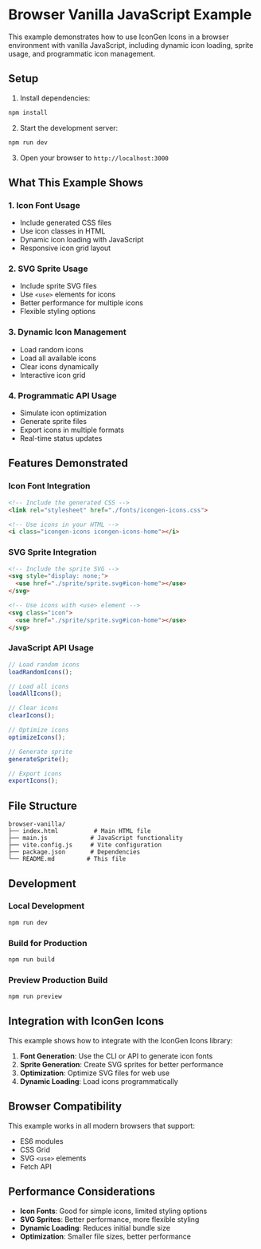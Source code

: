 # Browser Vanilla JavaScript Example

This example demonstrates how to use IconGen Icons in a browser environment with vanilla JavaScript, including dynamic icon loading, sprite usage, and programmatic icon management.

## Setup

1. Install dependencies:
```bash
npm install
```

2. Start the development server:
```bash
npm run dev
```

3. Open your browser to `http://localhost:3000`

## What This Example Shows

### 1. Icon Font Usage
- Include generated CSS files
- Use icon classes in HTML
- Dynamic icon loading with JavaScript
- Responsive icon grid layout

### 2. SVG Sprite Usage
- Include sprite SVG files
- Use `<use>` elements for icons
- Better performance for multiple icons
- Flexible styling options

### 3. Dynamic Icon Management
- Load random icons
- Load all available icons
- Clear icons dynamically
- Interactive icon grid

### 4. Programmatic API Usage
- Simulate icon optimization
- Generate sprite files
- Export icons in multiple formats
- Real-time status updates

## Features Demonstrated

### Icon Font Integration
```html
<!-- Include the generated CSS -->
<link rel="stylesheet" href="./fonts/icongen-icons.css">

<!-- Use icons in your HTML -->
<i class="icongen-icons icongen-icons-home"></i>
```

### SVG Sprite Integration
```html
<!-- Include the sprite SVG -->
<svg style="display: none;">
  <use href="./sprite/sprite.svg#icon-home"></use>
</svg>

<!-- Use icons with <use> element -->
<svg class="icon">
  <use href="./sprite/sprite.svg#icon-home"></use>
</svg>
```

### JavaScript API Usage
```javascript
// Load random icons
loadRandomIcons();

// Load all icons
loadAllIcons();

// Clear icons
clearIcons();

// Optimize icons
optimizeIcons();

// Generate sprite
generateSprite();

// Export icons
exportIcons();
```

## File Structure

```
browser-vanilla/
├── index.html          # Main HTML file
├── main.js            # JavaScript functionality
├── vite.config.js     # Vite configuration
├── package.json       # Dependencies
└── README.md         # This file
```

## Development

### Local Development
```bash
npm run dev
```

### Build for Production
```bash
npm run build
```

### Preview Production Build
```bash
npm run preview
```

## Integration with IconGen Icons

This example shows how to integrate with the IconGen Icons library:

1. **Font Generation**: Use the CLI or API to generate icon fonts
2. **Sprite Generation**: Create SVG sprites for better performance
3. **Optimization**: Optimize SVG files for web use
4. **Dynamic Loading**: Load icons programmatically

## Browser Compatibility

This example works in all modern browsers that support:
- ES6 modules
- CSS Grid
- SVG `<use>` elements
- Fetch API

## Performance Considerations

- **Icon Fonts**: Good for simple icons, limited styling options
- **SVG Sprites**: Better performance, more flexible styling
- **Dynamic Loading**: Reduces initial bundle size
- **Optimization**: Smaller file sizes, better performance
